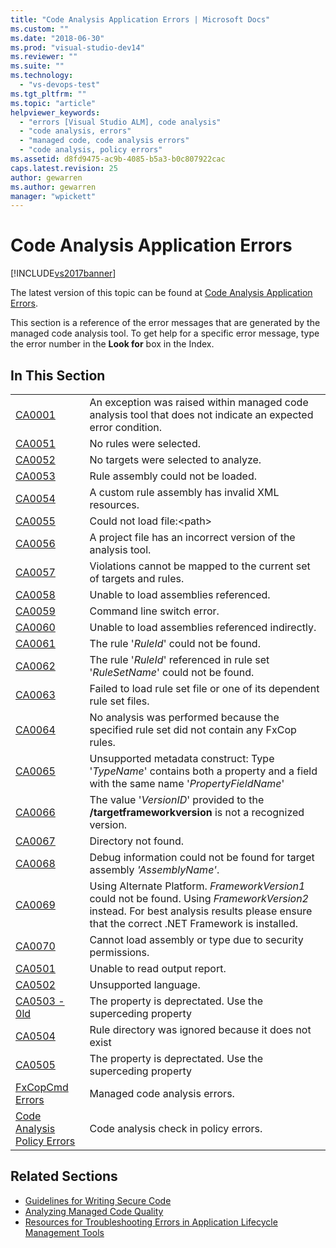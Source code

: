 ```yaml
---
title: "Code Analysis Application Errors | Microsoft Docs"
ms.custom: ""
ms.date: "2018-06-30"
ms.prod: "visual-studio-dev14"
ms.reviewer: ""
ms.suite: ""
ms.technology:
  - "vs-devops-test"
ms.tgt_pltfrm: ""
ms.topic: "article"
helpviewer_keywords:
  - "errors [Visual Studio ALM], code analysis"
  - "code analysis, errors"
  - "managed code, code analysis errors"
  - "code analysis, policy errors"
ms.assetid: d8fd9475-ac9b-4085-b5a3-b0c807922cac
caps.latest.revision: 25
author: gewarren
ms.author: gewarren
manager: "wpickett"
---
```

# Code Analysis Application Errors
[!INCLUDE[vs2017banner](../includes/vs2017banner.md)]

The latest version of this topic can be found at [Code Analysis Application Errors](https://docs.microsoft.com/visualstudio/code-quality/code-analysis-application-errors).

This section is a reference of the error messages that are generated by the managed code analysis tool. To get help for a specific error message, type the error number in the **Look for** box in the Index.

## In This Section

|||
|-|-|
|[CA0001](ca0001.md)|An exception was raised within managed code analysis tool that does not indicate an expected error condition.|
|[CA0051](ca0051.md)|No rules were selected.|
|[CA0052](ca0052.md)|No targets were selected to analyze.|
|[CA0053](ca0053.md)|Rule assembly could not be loaded.|
|[CA0054](ca0054.md)|A custom rule assembly has invalid XML resources.|
|[CA0055](ca0055.md)|Could not load file:\<path>|
|[CA0056](ca0056.md)|A project file has an incorrect version of the analysis tool.|
|[CA0057](ca0057.md)|Violations cannot be mapped to the current set of targets and rules.|
|[CA0058](ca0058.md)|Unable to load assemblies referenced.|
|[CA0059](ca0059.md)|Command line switch error.|
|[CA0060](ca0060.md)|Unable to load assemblies referenced indirectly.|
|[CA0061](ca0061.md)|The rule '*RuleId*' could not be found.|
|[CA0062](ca0062.md)|The rule '*RuleId*' referenced in rule set '*RuleSetName*' could not be found.|
|[CA0063](ca0063.md)|Failed to load rule set file or one of its dependent rule set files.|
|[CA0064](ca0064.md)|No analysis was performed because the specified rule set did not contain any FxCop rules.|
|[CA0065](ca0065.md)|Unsupported metadata construct: Type '*TypeName*' contains both a property and a field with the same name '*PropertyFieldName*'|
|[CA0066](ca0066.md)|The value '*VersionID*' provided to the **/targetframeworkversion** is not a recognized version.|
|[CA0067](ca0067.md)|Directory not found.|
|[CA0068](ca0068.md)|Debug information could not be found for target assembly *'AssemblyName'*.|
|[CA0069](ca0069.md)|Using Alternate Platform. *FrameworkVersion1* could not be found. Using *FrameworkVersion2* instead. For best analysis results please ensure that the correct .NET Framework is installed.|
|[CA0070](ca0070.md)|Cannot load assembly or type due to security permissions.|
|[CA0501](ca0501.md)|Unable to read output report.|
|[CA0502](ca0502.md)|Unsupported language.|
|[CA0503 - 0ld](http://msdn.microsoft.com/en-us/759d25b0-2666-4a51-b369-9f2a5e7a2fb5)|The property is deprectated. Use the superceding property|
|[CA0504](ca0504.md)|Rule directory was ignored because it does not exist|
|[CA0505](ca0505.md)|The property is deprectated. Use the superceding property|
|[FxCopCmd Errors](fxcopcmd-errors.md)|Managed code analysis errors.|
|[Code Analysis Policy Errors](../code-quality/code-analysis-policy-errors.md)|Code analysis check in policy errors.|

## Related Sections

- [Guidelines for Writing Secure Code](http://msdn.microsoft.com/en-us/9892fd19-45cd-44b6-9fa8-10f1b5cb6ea4)
- [Analyzing Managed Code Quality](../code-quality/analyzing-managed-code-quality-by-using-code-analysis.md)
- [Resources for Troubleshooting Errors in Application Lifecycle Management Tools](http://msdn.microsoft.com/library/76ca8f76-1e2d-4b55-89e2-bd59e4abe74c)